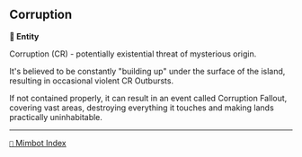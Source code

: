 ## Corruption

**🪪 Entity**

Corruption (CR) - potentially existential threat of mysterious origin. 

It's believed to be constantly "building up" under the surface of the island, resulting in occasional violent CR Outbursts. 

If not contained properly, it can result in an event called Corruption Fallout, covering vast areas, destroying everything it touches and making lands practically uninhabitable.


-----
[`📑` Mimbot Index](<https://zeithalt.github.io/r/#a2b0>)
<!---
keywords:
aliases:
-->